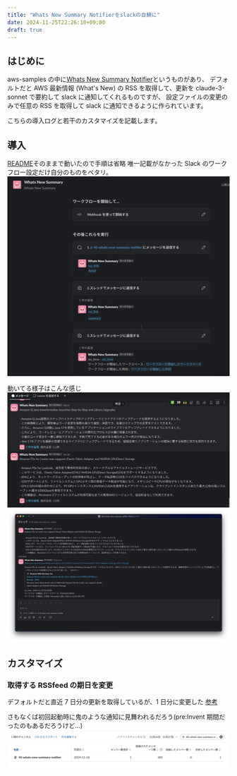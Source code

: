 ```yaml
---
title: "Whats New Summary Notifierをslackの自鯖に"
date: 2024-11-25T22:26:10+09:00
draft: true
---
```


## はじめに

aws-samples の中に[Whats New Summary Notifier](https://github.com/aws-samples/whats-new-summary-notifier)というものがあり、
デフォルトだと AWS 最新情報 (What's New) の RSS を取得して、更新を claude-3-sonnet で要約して slack に通知してくれるものですが、
設定ファイルの変更のみで任意の RSS を取得して slack に通知できるように作られています。

こちらの導入ログと若干のカスタマイズを記載します。

## 導入

[README](https://github.com/aws-samples/whats-new-summary-notifier/blob/main/README_ja.md)そのままで動いたので手順は省略
唯一記載がなかった Slack のワークフロー設定だけ自分のものをペタリ。
![ワークフロー設定](image.png)

動いてる様子はこんな感じ
![様子1](image-1.png)
![様子2](image-2.png)

## カスタマイズ

### 取得する RSSfeed の期日を変更

デフォルトだと直近 7 日分の更新を取得しているが、1 日分に変更した
[参考](https://github.com/niwanowa/whats-new-summary-notifier/pull/2/files)

さもなくば初回起動時に鬼のような通知に見舞われるだろう(pre:Invent 期間だったのもあるだろうけど...)
![Whats New Summary Notifierの暴走](image-3.png)
